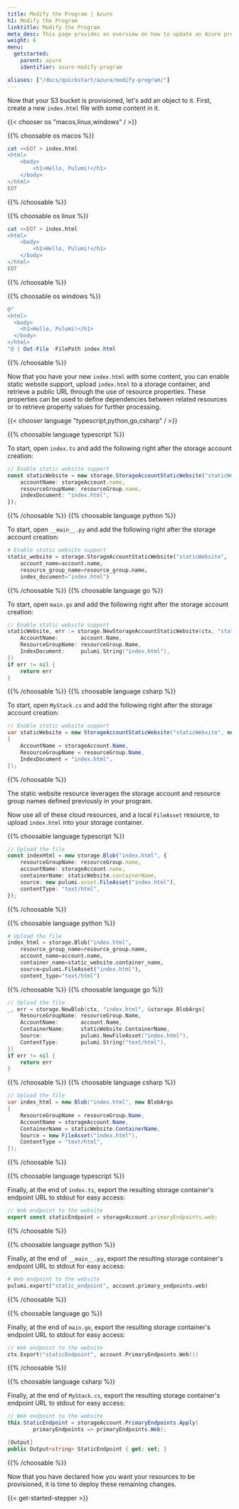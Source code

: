 ```yaml
---
title: Modify the Program | Azure
h1: Modify the Program
linktitle: Modify the Program
meta_desc: This page provides an overview on how to update an Azure project from a Pulumi program.
weight: 6
menu:
  getstarted:
    parent: azure
    identifier: azure-modify-program

aliases: ["/docs/quickstart/azure/modify-program/"]
---
```


Now that your S3 bucket is provisioned, let's add an object to it. First, create a new `index.html` file with some content in it.

{{< chooser os "macos,linux,windows" / >}}

{{% choosable os macos %}}

```bash
cat <<EOT > index.html
<html>
    <body>
        <h1>Hello, Pulumi!</h1>
    </body>
</html>
EOT
```

{{% /choosable %}}

{{% choosable os linux %}}

```bash
cat <<EOT > index.html
<html>
    <body>
        <h1>Hello, Pulumi!</h1>
    </body>
</html>
EOT
```

{{% /choosable %}}

{{% choosable os windows %}}

```powershell
@"
<html>
  <body>
    <h1>Hello, Pulumi!</h1>
  </body>
</html>
"@ | Out-File -FilePath index.html
```

{{% /choosable %}}

Now that you have your new `index.html` with some content, you can enable static website support, upload `index.html` to a storage container, and retrieve a public URL through the use of resource properties. These properties can be used to define dependencies between related resources or to retrieve property values for further processing.

{{< chooser language "typescript,python,go,csharp" / >}}

{{% choosable language typescript %}}

To start, open `index.ts` and add the following right after the storage account creation:

```typescript
// Enable static website support
const staticWebsite = new storage.StorageAccountStaticWebsite("staticWebsite", {
    accountName: storageAccount.name,
    resourceGroupName: resourceGroup.name,
    indexDocument: "index.html",
});
```

{{% /choosable %}}
{{% choosable language python %}}

To start, open `__main__.py` and add the following right after the storage account creation:

```python
# Enable static website support
static_website = storage.StorageAccountStaticWebsite("staticWebsite",
    account_name=account.name,
    resource_group_name=resource_group.name,
    index_document="index.html")
```

{{% /choosable %}}
{{% choosable language go %}}

To start, open `main.go` and add the following right after the storage account creation:

```go
// Enable static website support
staticWebsite, err := storage.NewStorageAccountStaticWebsite(ctx, "staticWebsite", &storage.StorageAccountStaticWebsiteArgs{
    AccountName:       account.Name,
    ResourceGroupName: resourceGroup.Name,
    IndexDocument:     pulumi.String("index.html"),
})
if err != nil {
    return err
}
```

{{% /choosable %}}
{{% choosable language csharp %}}

To start, open `MyStack.cs` and add the following right after the storage account creation:

```csharp
// Enable static website support
var staticWebsite = new StorageAccountStaticWebsite("staticWebsite", new StorageAccountStaticWebsiteArgs
{
    AccountName = storageAccount.Name,
    ResourceGroupName = resourceGroup.Name,
    IndexDocument = "index.html",
});
```

{{% /choosable %}}

The static website resource leverages the storage account and resource group names defined previously in your program.

Now use all of these cloud resources, and a local `FileAsset` resource, to upload `index.html` into your storage container.

{{% choosable language typescript %}}

```typescript
// Upload the file
const indexHtml = new storage.Blob("index.html", {
    resourceGroupName: resourceGroup.name,
    accountName: storageAccount.name,
    containerName: staticWebsite.containerName,
    source: new pulumi.asset.FileAsset("index.html"),
    contentType: "text/html",
});
```

{{% /choosable %}}

{{% choosable language python %}}

```python
# Upload the file
index_html = storage.Blob("index.html",
    resource_group_name=resource_group.name,
    account_name=account.name,
    container_name=static_website.container_name,
    source=pulumi.FileAsset("index.html"),
    content_type="text/html")
```

{{% /choosable %}}
{{% choosable language go %}}

```go
// Upload the file
_, err = storage.NewBlob(ctx, "index.html", &storage.BlobArgs{
    ResourceGroupName: resourceGroup.Name,
    AccountName:       account.Name,
    ContainerName:     staticWebsite.ContainerName,
    Source:            pulumi.NewFileAsset("index.html"),
    ContentType:       pulumi.String("text/html"),
})
if err != nil {
    return err
}
```

{{% /choosable %}}
{{% choosable language csharp %}}

```csharp
// Upload the file
var index_html = new Blob("index.html", new BlobArgs
{
    ResourceGroupName = resourceGroup.Name,
    AccountName = storageAccount.Name,
    ContainerName = staticWebsite.ContainerName,
    Source = new FileAsset("index.html"),
    ContentType = "text/html",
});
```

{{% /choosable %}}

{{% choosable language typescript %}}

Finally, at the end of `index.ts`, export the resulting storage container's endpoint URL to stdout for easy access:

```typescript
// Web endpoint to the website
export const staticEndpoint = storageAccount.primaryEndpoints.web;
```

{{% /choosable %}}

{{% choosable language python %}}

Finally, at the end of `__main__.py`, export the resulting storage container's endpoint URL to stdout for easy access:

```python
# Web endpoint to the website
pulumi.export("static_endpoint", account.primary_endpoints.web)
```

{{% /choosable %}}

{{% choosable language go %}}

Finally, at the end of `main.go`, export the resulting storage container's endpoint URL to stdout for easy access:

```go
// Web endpoint to the website
ctx.Export("staticEndpoint", account.PrimaryEndpoints.Web())
```

{{% /choosable %}}

{{% choosable language csharp %}}

Finally, at the end of `MyStack.cs`, export the resulting storage container's endpoint URL to stdout for easy access:

```csharp
// Web endpoint to the website
this.StaticEndpoint = storageAccount.PrimaryEndpoints.Apply(
        primaryEndpoints => primaryEndpoints.Web);
```

```csharp
[Output]
public Output<string> StaticEndpoint { get; set; }
```

{{% /choosable %}}

Now that you have declared how you want your resources to be provisioned, it is time to deploy these remaining changes.

{{< get-started-stepper >}}
